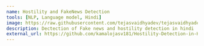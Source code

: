 ```yaml
---
name: Hostility and FakeNews Detection
tools: [NLP, Language model, Hindi]
image: https://raw.githubusercontent.com/tejasvaidhyadev/tejasvaidhyadev.github.io/master/_images/fakenews.jpg
description: Dectection of Fake news and hostility detection in hindi 
external_url: https://github.com/kamalojasv181/Hostility-Detection-in-Hindi-Posts
---
```

